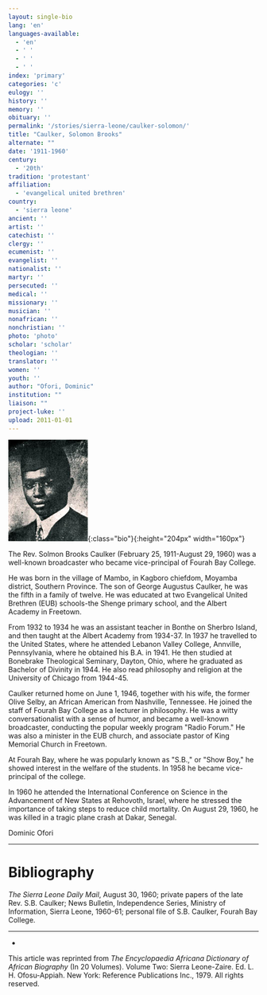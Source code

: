 ```yaml
---
layout: single-bio
lang: 'en'
languages-available:
  - 'en'
  - ' '
  - ' '
  - ' '
index: 'primary'
categories: 'c'
eulogy: ''
history: ''
memory: ''
obituary: ''
permalink: '/stories/sierra-leone/caulker-solomon/'
title: "Caulker, Solomon Brooks"
alternate: ""
date: '1911-1960'
century:
  - '20th'
tradition: 'protestant'
affiliation:
  - 'evangelical united brethren'
country:
  - 'sierra leone'
ancient: ''
artist: ''
catechist: ''
clergy: ''
ecumenist: ''
evangelist: ''
nationalist: ''
martyr: ''
persecuted: ''
medical: ''
missionary: ''
musician: ''
nonafrican: ''
nonchristian: ''
photo: 'photo'
scholar: 'scholar'
theologian: ''
translator: ''
women: ''
youth: ''
author: "Ofori, Dominic"
institution: ""
liaison: ""
project-luke: ''
upload: 2011-01-01
---
```


![Samuel Brooks Caulker](/images/bio-pics/sierraleone/caulker-solomon/caulker_samuel.jpg){:class="bio"}{:height="204px" width="160px"}

The Rev. Solmon Brooks Caulker (February 25, 1911-August 29, 1960) was a well-known broadcaster who became vice-principal of Fourah Bay College.

He was born in the village of Mambo, in Kagboro chiefdom, Moyamba district, Southern Province. The son of George Augustus Caulker, he was the fifth in a family of twelve. He was educated at two Evangelical United Brethren (EUB) schools-the Shenge primary school, and the Albert Academy in Freetown.

From 1932 to 1934 he was an assistant teacher in Bonthe on Sherbro Island, and then taught at the Albert Academy from 1934-37. In 1937 he travelled to the United States, where he attended Lebanon Valley College, Annville, Pennsylvania, where he obtained his B.A. in 1941. He then studied at Bonebrake Theological Seminary, Dayton, Ohio, where he graduated as Bachelor of Divinity in 1944. He also read philosophy and religion at the University of Chicago from 1944-45.

Caulker returned home on June 1, 1946, together with his wife, the former Olive Selby, an African American from Nashville, Tennessee. He joined the staff of Fourah Bay College as a lecturer in philosophy. He was a witty conversationalist with a sense of humor, and became a well-known broadcaster, conducting the popular weekly program "Radio Forum." He was also a minister in the EUB church, and associate pastor of King Memorial Church in Freetown.

At Fourah Bay, where he was popularly known as "S.B.," or "Show Boy," he showed interest in the welfare of the students. In 1958 he became vice-principal of the college.

In 1960 he attended the International Conference on Science in the Advancement of New States at Rehovoth, Israel, where he stressed the importance of taking steps to reduce child mortality.
On August 29, 1960, he was killed in a tragic plane crash at Dakar, Senegal.

Dominic Ofori

---

# Bibliography

*The Sierra Leone Daily Mail*, August 30, 1960; private papers of the late Rev. S.B. Caulker; News Bulletin, Independence Series, Ministry of Information, Sierra Leone, 1960-61; personal file of S.B. Caulker, Fourah Bay College.

---
*

This article was reprinted from *The Encyclopaedia Africana Dictionary of African Biography* (In 20 Volumes). Volume Two: Sierra Leone-Zaire. Ed. L. H. Ofosu-Appiah. New York: Reference Publications Inc., 1979.  All rights reserved.
